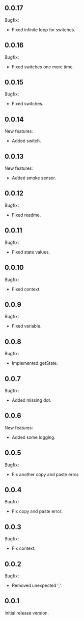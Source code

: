 ## 0.0.17

Bugfix:

  - Fixed infinite loop for switches.

## 0.0.16

Bugfix:

  - Fixed switches one more time.

## 0.0.15

Bugfix:

  - Fixed switches.

## 0.0.14

New features:

  - Added switch.

## 0.0.13

New features:

  - Added smoke sensor.

## 0.0.12

Bugfix:

  - Fixed readme.

## 0.0.11

Bugfix:

  - Fixed state values.

## 0.0.10

Bugfix:

  - Fixed context.

## 0.0.9

Bugfix:

  - Fixed variable.

## 0.0.8

Bugfix:

  - Implemented getState.

## 0.0.7

Bugfix:

  - Added missing dot.
  
## 0.0.6

New features:

  - Added some logging.

## 0.0.5

Bugfix:

  - Fix another copy and paste error.
  
## 0.0.4

Bugfix:

  - Fix copy and paste error.
  
## 0.0.3

Bugfix:

  - Fix context.
  
## 0.0.2

Bugfix:

  - Removed unexpected ';'.
  
## 0.0.1

Initial release version.
